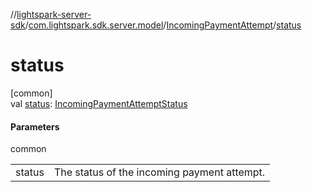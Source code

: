//[lightspark-server-sdk](../../../index.md)/[com.lightspark.sdk.server.model](../index.md)/[IncomingPaymentAttempt](index.md)/[status](status.md)

# status

[common]\
val [status](status.md): [IncomingPaymentAttemptStatus](../-incoming-payment-attempt-status/index.md)

#### Parameters

common

| | |
|---|---|
| status | The status of the incoming payment attempt. |
